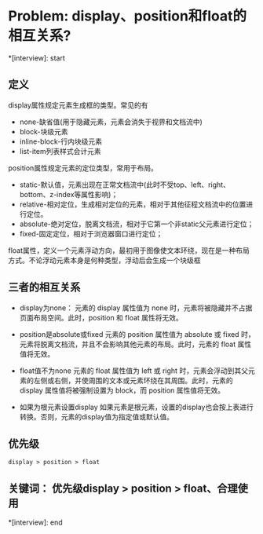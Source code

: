 # Problem: display、position和float的相互关系?

*[interview]: start

## 定义

display属性规定元素生成框的类型。常见的有
- none-缺省值(用于隐藏元素，元素会消失于视界和文档流中)
- block-块级元素
- inline-block-行内块级元素
- list-item列表样式会计元素

position属性规定元素的定位类型，常用于布局。
- static-默认值，元素出现在正常文档流中(此时不受top、left、right、bottom、z-index等属性影响)；
- relative-相对定位，生成相对定位的元素，相对于其他征程文档流中的位置进行定位。
- absolute-绝对定位，脱离文档流，相对于它第一个非static父元素进行定位；
- fixed-固定定位，相对于浏览器窗口进行定位；

float属性，定义一个元素浮动方向，最初用于图像使文本环绕，现在是一种布局方式。不论浮动元素本身是何种类型，浮动后会生成一个块级框

## 三者的相互关系
- display为none： 
元素的 display 属性值为 none 时，元素将被隐藏并不占据页面布局空间。此时，position 和 float 属性将无效。

- position是absolute或fixed
元素的 position 属性值为 absolute 或 fixed 时，元素将脱离文档流，并且不会影响其他元素的布局。此时，元素的 float 属性值将无效。

- float值不为none
元素的 float 属性值为 left 或 right 时，元素会浮动到其父元素的左侧或右侧，并使周围的文本或元素环绕在其周围。此时，元素的 display 属性值将被强制设置为 block，而 position 属性值将无效。

- 如果为根元素设置display
如果元素是根元素，设置的display也会按上表进行转换。否则，元素的display值为指定值或默认值。

## 优先级
`display > position > float`

## 关键词： 优先级display > position > float、合理使用
*[interview]: end
